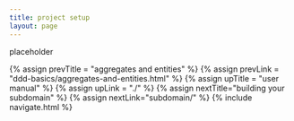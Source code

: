 ```yaml
---
title: project setup
layout: page
---
```


placeholder

{% assign prevTitle = "aggregates and entities" %}
{% assign prevLink = "ddd-basics/aggregates-and-entities.html" %}
{% assign upTitle = "user manual" %}
{% assign upLink = "./" %}
{% assign nextTitle="building your subdomain" %}
{% assign nextLink="subdomain/" %}
{% include navigate.html %}

